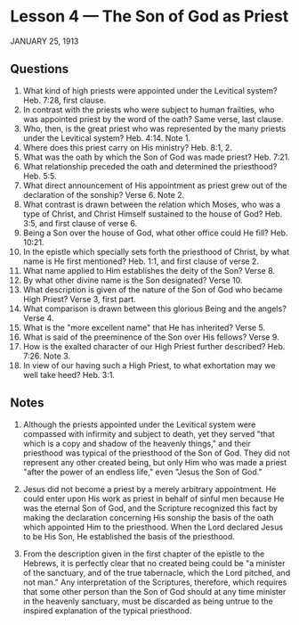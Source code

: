 # Lesson 4 — The Son of God as Priest
JANUARY 25, 1913

## Questions

1. What kind of high priests were appointed under the Levitical system? Heb. 7:28, first clause.
2. In contrast with the priests who were subject to human frailties, who was appointed priest by the word of the oath? Same verse, last clause.
3. Who, then, is the great priest who was represented by the many priests under the Levitical system? Heb. 4:14. Note 1.
4. Where does this priest carry on His ministry? Heb. 8:1, 2.
5. What was the oath by which the Son of God was made priest? Heb. 7:21.
6. What relationship preceded the oath and determined the priesthood? Heb. 5:5.
7. What direct announcement of His appointment as priest grew out of the declaration of the sonship? Verse 6. Note 2.
8. What contrast is drawn between the relation which Moses, who was a type of Christ, and Christ Himself sustained to the house of God? Heb. 3:5, and first clause of verse 6.
9. Being a Son over the house of God, what other office could He fill? Heb. 10:21.
10. In the epistle which specially sets forth the priesthood of Christ, by what name is He first mentioned? Heb. 1:1, and first clause of verse 2.
11. What name applied to Him establishes the deity of the Son? Verse 8.
12. By what other divine name is the Son designated? Verse 10.
13. What description is given of the nature of the Son of God who became High Priest? Verse 3, first part.
14. What comparison is drawn between this glorious Being and the angels? Verse 4.
15. What is the "more excellent name" that He has inherited? Verse 5.
16. What is said of the preeminence of the Son over His fellows? Verse 9.
17. How is the exalted character of our High Priest further described? Heb. 7:26. Note 3.
18. In view of our having such a High Priest, to what exhortation may we well take heed? Heb. 3:1.

## Notes

1. Although the priests appointed under the Levitical system were compassed with infirmity and subject to death, yet they served "that which is a copy and shadow of the heavenly things," and their priesthood was typical of the priesthood of the Son of God. They did not represent any other created being, but only Him who was made a priest "after the power of an endless life," even "Jesus the Son of God."

2. Jesus did not become a priest by a merely arbitrary appointment. He could enter upon His work as priest in behalf of sinful men because He was the eternal Son of God, and the Scripture recognized this fact by making the declaration concerning His sonship the basis of the oath which appointed Him to the priesthood. When the Lord declared Jesus to be His Son, He established the basis of the priesthood.

3. From the description given in the first chapter of the epistle to the Hebrews, it is perfectly clear that no created being could be "a minister of the sanctuary, and of the true tabernacle, which the Lord pitched, and not man." Any interpretation of the Scriptures, therefore, which requires that some other person than the Son of God should at any time minister in the heavenly sanctuary, must be discarded as being untrue to the inspired explanation of the typical priesthood.